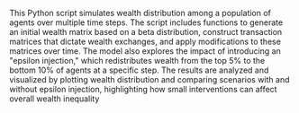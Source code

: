 This Python script simulates wealth distribution among a population of agents over multiple time steps. The script includes functions to generate an initial wealth matrix based on a beta distribution, construct transaction matrices that dictate wealth exchanges, and apply modifications to these matrices over time. The model also explores the impact of introducing an "epsilon injection," which redistributes wealth from the top 5% to the bottom 10% of agents at a specific step. The results are analyzed and visualized by plotting wealth distribution and comparing scenarios with and without epsilon injection, highlighting how small interventions can affect overall wealth inequality
